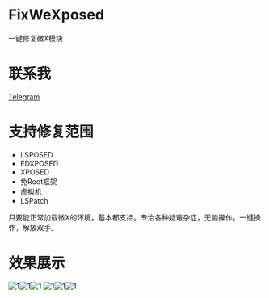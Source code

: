 # FixWeXposed
一键修复微X模块

# 联系我
[Telegram](https://t.me/chat0515)

# 支持修复范围
 - LSPOSED
 - EDXPOSED
 - XPOSED
 - 免Root框架
 - 虚拟机
 - LSPatch

只要能正常加载微X的环境，基本都支持。专治各种疑难杂症，无脑操作，一键操作，解放双手。

# 效果展示
![1](p1.png)![1](p2.png)![1](p3.png)
![1](p4.png)![1](p5.png)![1](p6.png)